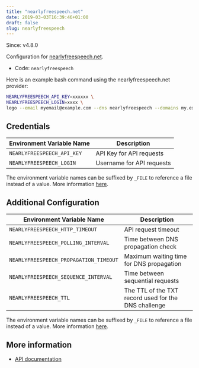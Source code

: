 ```yaml
---
title: "nearlyfreespeech.net"
date: 2019-03-03T16:39:46+01:00
draft: false
slug: nearlyfreespeech
---
```


<!-- THIS DOCUMENTATION IS AUTO-GENERATED. PLEASE DO NOT EDIT. -->
<!-- providers/dns/nearlyfreespeech/nearlyfreespeech.toml -->
<!-- THIS DOCUMENTATION IS AUTO-GENERATED. PLEASE DO NOT EDIT. -->

Since: v4.8.0

Configuration for [nearlyfreespeech.net](https://nearlyfreespeech.net/).


<!--more-->

- Code: `nearlyfreespeech`

Here is an example bash command using the nearlyfreespeech.net provider:

```bash
NEARLYFREESPEECH_API_KEY=xxxxxx \
NEARLYFREESPEECH_LOGIN=xxxx \
lego --email myemail@example.com --dns nearlyfreespeech --domains my.example.org run
```




## Credentials

| Environment Variable Name | Description |
|-----------------------|-------------|
| `NEARLYFREESPEECH_API_KEY` | API Key for API requests |
| `NEARLYFREESPEECH_LOGIN` | Username for API requests |

The environment variable names can be suffixed by `_FILE` to reference a file instead of a value.
More information [here](/lego/dns/#configuration-and-credentials).


## Additional Configuration

| Environment Variable Name | Description |
|--------------------------------|-------------|
| `NEARLYFREESPEECH_HTTP_TIMEOUT` | API request timeout |
| `NEARLYFREESPEECH_POLLING_INTERVAL` | Time between DNS propagation check |
| `NEARLYFREESPEECH_PROPAGATION_TIMEOUT` | Maximum waiting time for DNS propagation |
| `NEARLYFREESPEECH_SEQUENCE_INTERVAL` | Time between sequential requests |
| `NEARLYFREESPEECH_TTL` | The TTL of the TXT record used for the DNS challenge |

The environment variable names can be suffixed by `_FILE` to reference a file instead of a value.
More information [here](/lego/dns/#configuration-and-credentials).




## More information

- [API documentation](https://api.nearlyfreespeech.net)

<!-- THIS DOCUMENTATION IS AUTO-GENERATED. PLEASE DO NOT EDIT. -->
<!-- providers/dns/nearlyfreespeech/nearlyfreespeech.toml -->
<!-- THIS DOCUMENTATION IS AUTO-GENERATED. PLEASE DO NOT EDIT. -->
